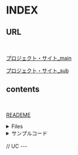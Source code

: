 # INDEX

## URL
</br>

[プロジェクト・サイト_main](https://restart-pc.super.site/)

[プロジェクト・サイト_sub](https://restartpc.siteoly.com/)

## contents
</br>

[READEME](./README.md)


<details><summary>Files</summary>

[I](./INDEX.md)

[R](./README.md)

[L](./LICENSE.md)
</details>

<details><summary>サンプルコード</summary>

(上に空行が必要)

```bash
ls -la
```
</details>


</br>
// UC
---



